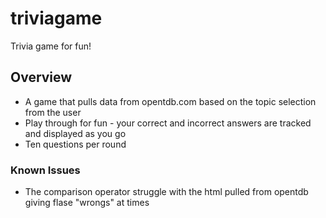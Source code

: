 # triviagame
Trivia game for fun!

## Overview
- A game that pulls data from opentdb.com based on the topic selection from the user
- Play through for fun - your correct and incorrect answers are tracked and displayed as you go
- Ten questions per round

### Known Issues
- The comparison operator struggle with the html pulled from opentdb giving flase "wrongs" at times
